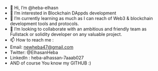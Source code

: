 - 👋 Hi, I’m @heba-elhasn
- 👀 I’m interested in Blockchain DAppds development
- 🌱 I’m currently learning as much as I can reach of Web3 & blockchain development tools and protocols.
- 💞️ I’m looking to collaborate with an ambitious and friendly team as Fullstack or solidity developer on any valuable project.
- 📫 How to reach me :
-    Email: newheba47@gmail.com
-    Twitter: @ElhasanHeba
-    LinkedIn : heba-alhassan-7aaab027
-    AND of course You know my GITHUB :)

<!---
heba-elhasn/heba-elhasn is a ✨ special ✨ repository because its `README.md` (this file) appears on your GitHub profile.
You can click the Preview link to take a look at your changes.
--->
